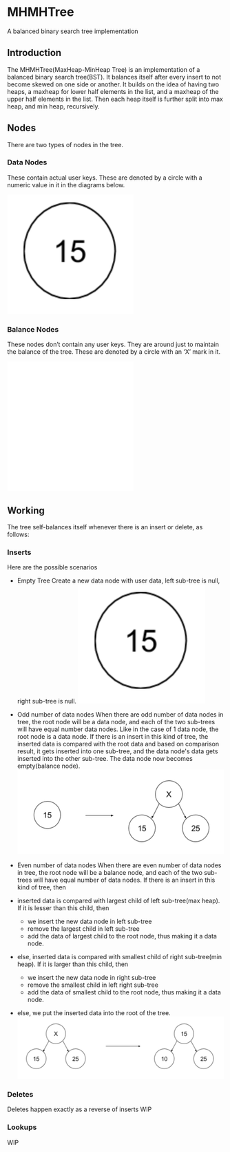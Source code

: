# MHMHTree
A balanced binary search tree implementation

## Introduction
The MHMHTree(MaxHeap-MinHeap Tree) is an implementation of a balanced binary search tree(BST). It balances itself after every insert to not become skewed on one side or another. It builds on the idea of having two heaps, a maxheap for lower half elements in the list, and a maxheap of the upper half elements in the list. Then each heap itself is further split into max heap, and min heap, recursively.

## Nodes
There are two types of nodes in the tree.

### Data Nodes
These contain actual user keys. 
These are denoted by a circle with a numeric value in it in the diagrams below.

![alt text](screenshots/SingleDataNode.png "Single Data Node")

### Balance Nodes
These nodes don’t contain any user keys.
They are around just to maintain the balance of the tree.
These are denoted by a circle with an ‘X’ mark in it.

![alt text](screenshots/SingleBalanceNode.png "Single Balance Node")

## Working
The tree self-balances itself whenever there is an insert or delete, as follows:

### Inserts
Here are the possible scenarios

* Empty Tree
Create a new data node with user data, left sub-tree is null, right sub-tree is null.
![alt text](screenshots/SingleDataNode.png "Single Data Node")

* Odd number of data nodes
When there are odd number of data nodes in tree, the root node will be a data node, and each of the two sub-trees will have equal number data nodes. Like in the case of 1 data node, the root node is a data node.
If there is an insert in this kind of tree, the inserted data is compared with the root data and based on comparison result, it gets inserted into one sub-tree, and the data node's data gets inserted into the other sub-tree. The data node now becomes empty(balance node).
![alt text](screenshots/2NodeTree.png "2 Node Tree")

* Even number of data nodes
When there are even number of data nodes in tree, the root node will be a balance node, and each of the two sub-trees will have equal number of data nodes.
If there is an insert in this kind of tree, then 
* inserted data is compared with largest child of left sub-tree(max heap). If it is lesser than this child, then 
  * we insert the new data node in left sub-tree
  * remove the largest child in left sub-tree
  * add the data of largest child to the root node, thus making it a data node.
* else, inserted data is compared with smallest child of right sub-tree(min heap). If it is larger than this child, then 
  * we insert the new data node in right sub-tree
  * remove the smallest child in left right sub-tree
  * add the data of smallest child to the root node, thus making it a data node.
* else, we put the inserted data into the root of the tree.
![alt text](screenshots/3NodeTree.png "3 Node Tree")

### Deletes
Deletes happen exactly as a reverse of inserts
WIP

### Lookups
WIP